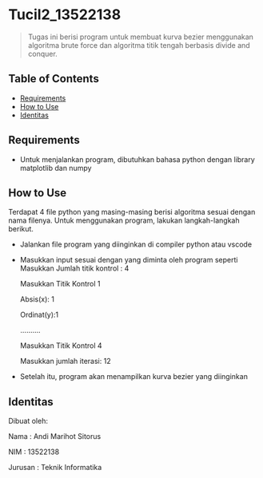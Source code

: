 # Tucil2_13522138
> Tugas ini berisi program untuk membuat kurva bezier menggunakan algoritma brute force dan algoritma titik tengah berbasis divide and conquer.


## Table of Contents
* [Requirements](#requirements)
* [How to Use](#how-to-use)
* [Identitas](#identitas)



## Requirements
- Untuk menjalankan program, dibutuhkan bahasa python dengan library matplotlib dan numpy



## How to Use
Terdapat 4 file python yang masing-masing berisi algoritma sesuai dengan nama filenya.
Untuk menggunakan program, lakukan langkah-langkah berikut.
- Jalankan file program yang diinginkan di compiler python atau vscode
- Masukkan input sesuai dengan yang diminta oleh program seperti
    Masukkan Jumlah titik kontrol : 4

    Masukkan Titik Kontrol 1

    Absis(x): 1

    Ordinat(y):1

    ..........

    Masukkan Titik Kontrol 4

    Masukkan jumlah iterasi: 12
- Setelah itu, program akan menampilkan kurva bezier yang diinginkan

## Identitas
Dibuat oleh:

Nama    : Andi Marihot Sitorus

NIM     : 13522138

Jurusan : Teknik Informatika
